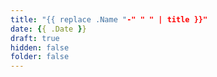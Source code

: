 ```yaml
---
title: "{{ replace .Name "-" " " | title }}"
date: {{ .Date }}
draft: true
hidden: false
folder: false
---
```


